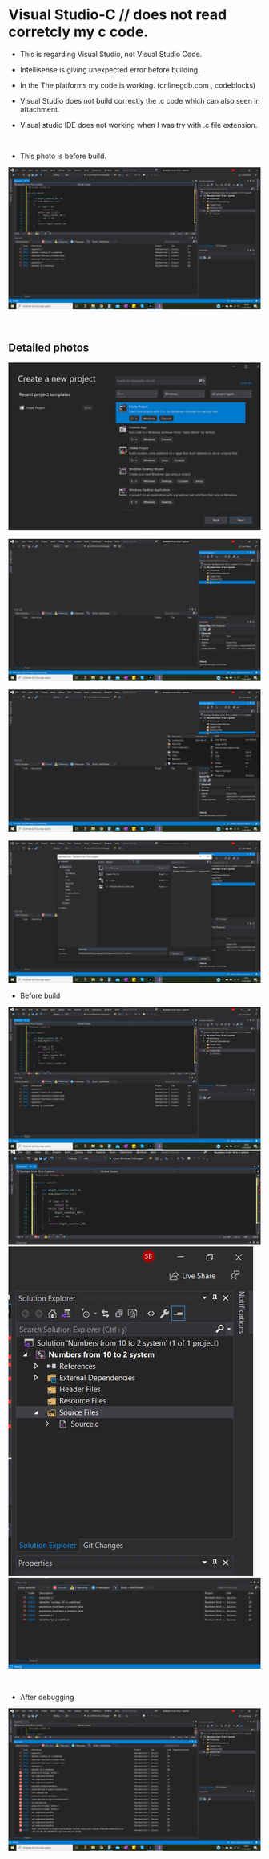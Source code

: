 # Visual Studio-C // does not read corretcly my c code.

+ This is regarding Visual Studio, not Visual Studio Code.

+ Intellisense is giving unexpected error before building.

+ In the The platforms my code is working. (onlinegdb.com , codeblocks)

+ Visual Studio does not build correctly the .c code which can also seen in attachment. 

+ Visual studio IDE does not working when I was try with .c file extension.

<br/>

+ This photo is before build.

![Compile file](2021-01-17_8.png)

<br/>

## Detailed photos

![Compile file](2021-01-17-4.png)

![Compile file](2021-01-17_5.png)

![Compile file](2021-01-17_6.png)

![Compile file](2021-01-17_7.png)

+ Before build

![Compile File](2021-01-17_8.png)
![Compile File](2021-01-17_8-2.png)
![Compile File](2021-01-17_8-3.png)
![Compile File](2021-01-17_8-4.png)

<br/>

+ After debugging

![Compile File](2021-01-17_12.png)
